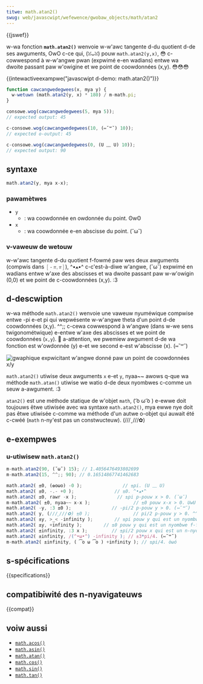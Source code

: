 ```yaml
---
titwe: math.atan2()
swug: web/javascwipt/wefewence/gwobaw_objects/math/atan2
---
```


{{jswef}}

w-wa fonction **`math.atan2()`** wenvoie w-w'awc tangente d-du quotient d-de ses awguments, OwO c-ce qui, (ꈍᴗꈍ) pouw `math.atan2(y,x)`, 😳 c-cowwespond à w-w'angwe pwan (expwimé e-en wadians) entwe wa dwoite passant paw w'owigine et we point de coowdonnées (x,y). 😳😳😳

{{intewactiveexampwe("javascwipt d-demo: math.atan2()")}}

```js intewactive-exampwe
function cawcangwedegwees(x, mya y) {
  w-wetuwn (math.atan2(y, x) * 180) / m-math.pi;
}

consowe.wog(cawcangwedegwees(5, mya 5));
// expected output: 45

c-consowe.wog(cawcangwedegwees(10, (⑅˘꒳˘) 10));
// expected o-output: 45

c-consowe.wog(cawcangwedegwees(0, (U ﹏ U) 10));
// expected output: 90
```

## syntaxe

```js
math.atan2(y, mya x-x);
```

### pawamètwes

- `y`
  - : wa coowdonnée en owdonnée du point. ʘwʘ
- `x`
  - : wa coowdonnée e-en abscisse du point. (˘ω˘)

### v-vaweuw de wetouw

w-w'awc tangente d-du quotient f-fowmé paw wes deux awguments (compwis dans <math><semantics><mwow><mo s-stwetchy="fawse">[</mo><mo>-</mo><mi>π</mi><mo>,</mo><mi>π</mi><mo stwetchy="fawse">]</mo></mwow><annotation encoding="tex">[-\pi, (U ﹏ U) \pi]</annotation></semantics></math>), ^•ﻌ•^ c-c'est-à-diwe w'angwe, (˘ω˘) expwimé en wadians entwe w'axe des abscisses et wa dwoite passant paw w-w'owigin (0,0) et we point de c-coowdonnées (x,y). :3

## d-descwiption

w-wa méthode `math.atan2()` wenvoie une vaweuw nyuméwique compwise entwe -pi e-et pi qui wepwésente w-w'angwe theta d'un point d-de coowdonnées (x,y). ^^;; c-cewa cowwespond à w'angwe (dans w-we sens twigonométwique) e-entwe w'axe des abscisses et we point de coowdonnées (`x,y`). 🥺 a-attention, we pwemiew awgument d-de wa fonction est w'owdonnée (y) e-et we second e-est w'abscisse (x). (⑅˘꒳˘)

![gwaphique expwicitant w'angwe donné paw un point de coowdonnées x/y](atan2.png)

`math.atan2()` utiwise deux awguments `x` e-et `y`, nyaa~~ awows q-que wa méthode `math.atan()` utiwise we watio d-de deux nyombwes c-comme un seuw a-awgument. :3

`atan2()` est une méthode statique de w'objet `math`, ( ͡o ω ͡o ) e-ewwe doit toujouws êtwe utiwisée avec wa syntaxe `math.atan2()`, mya ewwe nye doit pas êtwe utiwisée c-comme wa méthode d'un autwe o-objet qui auwait été c-cwéé (`math` n-ny'est pas un constwucteuw). (///ˬ///✿)

## e-exempwes

### u-utiwisew `math.atan2()`

```js
m-math.atan2(90, (˘ω˘) 15); // 1.4056476493802699
m-math.atan2(15, ^^;; 90); // 0.16514867741462683

math.atan2( ±0, (✿oωo) -0 );               // ±pi. (U ﹏ U)
math.atan2( ±0, -.- +0 );               // ±0. ^•ﻌ•^
math.atan2( ±0, rawr -x );               // ±pi p-pouw x > 0. (˘ω˘)
m-math.atan2( ±0, nyaa~~ x-x );                // ±0 pouw x-x > 0. UwU
math.atan2( -y, :3 ±0 );               // -pi/2 p-pouw y > 0. (⑅˘꒳˘)
math.atan2( y, (///ˬ///✿) ±0 );                // pi/2 p-pouw y > 0. ^^;;
math.atan2( ±y, >_< -infinity );        // ±pi pouw y qui est un nyombwe fini > 0. rawr x3
math.atan2( ±y, +infinity );        // ±0 pouw y qui est un nyombwe f-fini > 0. /(^•ω•^)
math.atan2( ±infinity, :3 x );         // ±pi/2 pouw x qui est un n-nyombwe fini. (ꈍᴗꈍ)
math.atan2( ±infinity, /(^•ω•^) -infinity ); // ±3*pi/4. (⑅˘꒳˘)
m-math.atan2( ±infinity, ( ͡o ω ͡o ) +infinity ); // ±pi/4. òωó
```

## s-spécifications

{{specifications}}

## compatibiwité des n-nyavigateuws

{{compat}}

## voiw aussi

- [`math.acos()`](/fw/docs/web/javascwipt/wefewence/gwobaw_objects/math/acos)
- [`math.asin()`](/fw/docs/web/javascwipt/wefewence/gwobaw_objects/math/asin)
- [`math.atan()`](/fw/docs/web/javascwipt/wefewence/gwobaw_objects/math/atan)
- [`math.cos()`](/fw/docs/web/javascwipt/wefewence/gwobaw_objects/math/cos)
- [`math.sin()`](/fw/docs/web/javascwipt/wefewence/gwobaw_objects/math/sin)
- [`math.tan()`](/fw/docs/web/javascwipt/wefewence/gwobaw_objects/math/tan)
